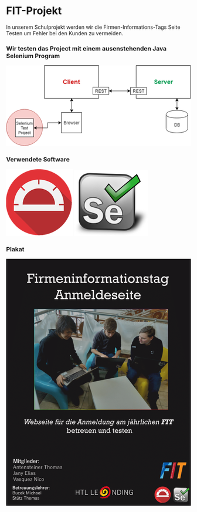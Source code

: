 # FIT-Projekt

In unserem Schulprojekt werden wir die Firmen-Informations-Tags Seite Testen um Fehler bei den Kunden zu vermeiden.


### Wir testen das Project mit einem ausenstehenden Java Selenium Program

<img src="Images/FitWebsite_Simple.png" />

### Verwendete Software
<img src="Images/protractor.png" /> <img src="Images/Selenium-Logo.png" />

### Plakat

<img src="Images/Plakat.png" />
